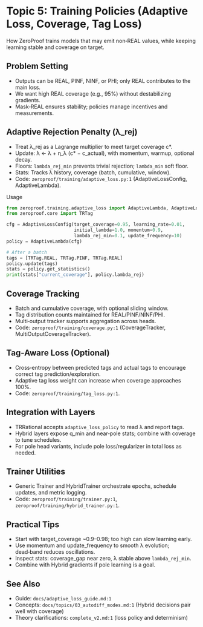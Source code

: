 # Topic 5: Training Policies (Adaptive Loss, Coverage, Tag Loss)

How ZeroProof trains models that may emit non‑REAL values, while keeping learning stable and coverage on target.

## Problem Setting
- Outputs can be REAL, PINF, NINF, or PHI; only REAL contributes to the main loss.
- We want high REAL coverage (e.g., 95%) without destabilizing gradients.
- Mask‑REAL ensures stability; policies manage incentives and measurements.

## Adaptive Rejection Penalty (λ_rej)
- Treat λ_rej as a Lagrange multiplier to meet target coverage c*.
- Update: λ ← λ + η_λ (c* − c_actual), with momentum, warmup, optional decay.
- Floors: `lambda_rej_min` prevents trivial rejection; `lambda_min` soft floor.
- Stats: Tracks λ history, coverage (batch, cumulative, window).
- Code: `zeroproof/training/adaptive_loss.py:1` (AdaptiveLossConfig, AdaptiveLambda).

Usage
```python
from zeroproof.training.adaptive_loss import AdaptiveLambda, AdaptiveLossConfig
from zeroproof.core import TRTag

cfg = AdaptiveLossConfig(target_coverage=0.95, learning_rate=0.01,
                         initial_lambda=1.0, momentum=0.9,
                         lambda_rej_min=0.1, update_frequency=10)
policy = AdaptiveLambda(cfg)

# After a batch
tags = [TRTag.REAL, TRTag.PINF, TRTag.REAL]
policy.update(tags)
stats = policy.get_statistics()
print(stats["current_coverage"], policy.lambda_rej)
```

## Coverage Tracking
- Batch and cumulative coverage, with optional sliding window.
- Tag distribution counts maintained for REAL/PINF/NINF/PHI.
- Multi‑output tracker supports aggregation across heads.
- Code: `zeroproof/training/coverage.py:1` (CoverageTracker, MultiOutputCoverageTracker).

## Tag‑Aware Loss (Optional)
- Cross‑entropy between predicted tags and actual tags to encourage correct tag prediction/exploration.
- Adaptive tag loss weight can increase when coverage approaches 100%.
- Code: `zeroproof/training/tag_loss.py:1`.

## Integration with Layers
- TRRational accepts `adaptive_loss_policy` to read λ and report tags.
- Hybrid layers expose q_min and near‑pole stats; combine with coverage to tune schedules.
- For pole head variants, include pole loss/regularizer in total loss as needed.

## Trainer Utilities
- Generic Trainer and HybridTrainer orchestrate epochs, schedule updates, and metric logging.
- Code: `zeroproof/training/trainer.py:1`, `zeroproof/training/hybrid_trainer.py:1`.

## Practical Tips
- Start with target_coverage ~0.9–0.98; too high can slow learning early.
- Use momentum and update_frequency to smooth λ evolution; dead‑band reduces oscillations.
- Inspect stats: coverage_gap near zero, λ stable above `lambda_rej_min`.
- Combine with Hybrid gradients if pole learning is a goal.

## See Also
- Guide: `docs/adaptive_loss_guide.md:1`
- Concepts: `docs/topics/03_autodiff_modes.md:1` (Hybrid decisions pair well with coverage)
- Theory clarifications: `complete_v2.md:1` (loss policy and determinism)
